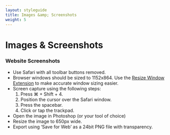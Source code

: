 ```yaml
---
layout: styleguide
title: Images &amp; Screenshots
weight: 5
---
```

# Images &amp; Screenshots

### Website Screenshots

- Use Safari with all toolbar buttons removed.
- Browser windows should be sized to 1152x864. Use the [Resize Window Extension](https://mehlau.net/resizewindow/) to make accurate window sizing easier.
- Screen capture using the following steps:
  1. Press &#8984; + Shift + 4.
  1. Position the cursor over the Safari window.
  1. Press the spacebar.
  1. Click or tap the trackpad.
- Open the image in Photoshop (or your tool of choice)
- Resize the image to 650px wide.
- Export using &lsquo;Save for Web&rsquo; as a 24bit PNG file with transparency.
